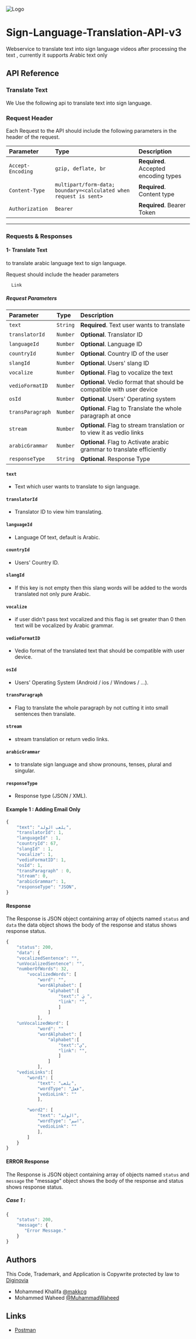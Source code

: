 

![Logo](https://drive.google.com/file/d/1z_xTBMAlD-3KRg0wOlr_peJlrD81J1d4/view?usp=sharing)


# Sign-Language-Translation-API-v3

Webservice to translate text into sign language videos after processing the text , currently it supports Arabic text only




## API Reference
### **Translate Text**
We Use the following api to translate text into sign language.

### **Request Header**
Each Request to the API should include the following parameters in the header of the request.

| Parameter | Type     | Description                |
| :-------- | :------- | :------------------------- |
| `Accept-Encoding` | `gzip, deflate, br` | **Required**. Accepted encoding types |
| `Content-Type` | `multipart/form-data; boundary=<calculated when request is sent>` | **Required**. Content type|
| `Authorization` | `Bearer` | **Required**. Bearer Token|

------------------------------
### **Requests & Responses**

#### **1- Translate Text**
to translate arabic language text to sign language.

Request should include the header parameters
```http
  Link
```
##### **Request Parameters**

| Parameter | Type     | Description                       |
| :-------- | :------- | :-------------------------------- |
| `text` | `String` | **Required**. Text user wants to translate|
| `translatorId` | `Number` | **Optional**. Translator ID|
| `languageId` | `Number` | **Optional**. Language ID|
| `countryId` | `Number` | **Optional**. Country ID of the user|
| `slangId` | `Number` | **Optional**. Users' slang ID|
| `vocalize` | `Number` | **Optional**. Flag to vocalize the text|
| `vedioFormatID` | `Number` | **Optional**. Vedio format that should be compatible with user device|
| `osId` | `Number` | **Optional**. Users' Operating system|
| `transParagraph` | `Number` | **Optional**. Flag to Translate the whole paragraph at once|
| `stream` | `Number` | **Optional**. Flag to stream translation or to view it as vedio links|
| `arabicGrammar` | `Number` | **Optional**. Flag to Activate arabic grammar to translate efficiently|
| `responseType` | `String` | **Optional**. Response Type|


#### `text`

- Text which user wants to translate to sign language.

#### `translatorId`

- Translator ID to view him translating.

#### `languageId`

- Language Of text, default is Arabic.

#### `countryId`

- Users' Country ID.

#### `slangId`

- If this key is not empty then this slang words will be added to the words translated not only pure Arabic.

#### `vocalize`

- if user didn't pass text vocalized and this flag is set greater than 0 then text will be vocalized by Arabic grammar.

#### `vedioFormatID`

- Vedio format of the translated text that should be compatible with user device.

#### `osId`

- Users' Operating System (Android / ios / Windows / ...).

#### `transParagraph`

- Flag to translate the whole paragraph by not cutting it into small sentences then translate.

#### `stream`

- stream translation or return vedio links.

#### `arabicGrammar`

- to translate sign language and show pronouns, tenses, plural and singular. 

#### `responseType`

- Response type (JSON / XML).



#### Example 1 : Adding Email Only 

```javascript
{
	"text": "يلعب الولد",
	"translatorId": 1,
	"languageId" : 1,
	"countryId": 67,
	"slangId" : 1,
	"vocalize": 1,
	"vedioFormatID": 1,
	"osId": 1,
	"transParagraph" : 0,
	"stream": 0,
	"arabicGrammar": 1,
	"responseType": "JSON",
}
```

#### Response
The Response is JSON object containing array of objects named `status` and `data` the data object shows the body of the response and status shows response status.

```javascript
{
    "status": 200,
    "data": {
	"vocalizedSentence": "",
	"unVocalizedSentence": "",
	"numberOfWords": 32,
        "vocalizedWords": [
			"word": "",
			"wordAlphabet": [
				"alphabet":[
					"text":" يَ ",
					"link": "",
					]
				]
			],
	"unVocalizedWord": [
			"word": ""
			"wordAlphabet": [
				"alphabet":[
					"text":"ي",
					"link": "",
					]
				]
			],
	"vedioLinks":[
		"word1": [
			"text": "يلعب",
			"wordType": "فعل",
			"vedioLink": ""
			],

		"word2": [
			"text": "الولد",
			"wordType": "اسم",
			"vedioLink": ""
			],
		]
    }
}
```



#### ERROR Response
The Response is JSON object containing array of objects named `status` and `message` the "message" object shows the body of the response and status shows response status.


##### Case 1 :
```javascript
{
    "status": 200,
    "message": {
       "Error Message."
    }
}
```



## Authors

This Code, Trademark, and Application is Copywrite protected by law to [Diginovia](https://diginovia.com/)
- Mohammed Khalifa [@makkcg](https://github.com/makkcg)
- Mohammed Waheed [@MuhammadWaheed](https://github.com/MuhammadWaheed73780)

## Links

- [Postman](https://omarty.postman.co/workspace/Omarty-Workspace-VPS~7efc4af7-9f9e-48ce-a5b5-d127cfd455b1/overview)

